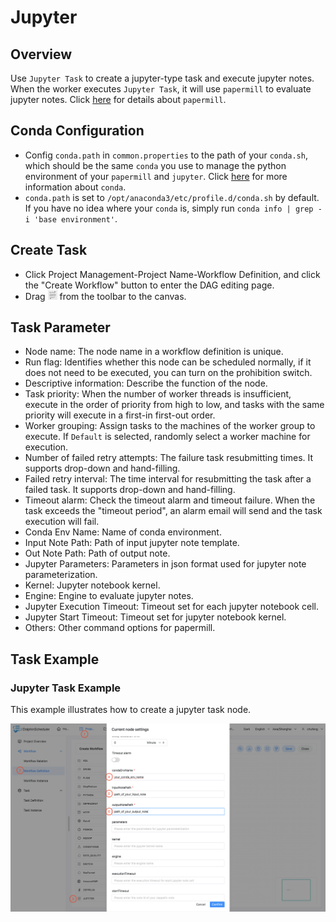 # Jupyter

## Overview

Use `Jupyter Task` to create a jupyter-type task and execute jupyter notes. When the worker executes `Jupyter Task`,
it will use `papermill` to evaluate jupyter notes. Click [here](https://papermill.readthedocs.io/en/latest/) for details about `papermill`.

## Conda Configuration
 
- Config `conda.path` in `common.properties` to the path of your `conda.sh`, which should be the same `conda` you use to manage the python environment of your `papermill` and `jupyter`.
Click [here](https://docs.conda.io/en/latest/) for more information about `conda`.
- `conda.path` is set to `/opt/anaconda3/etc/profile.d/conda.sh` by default. If you have no idea where your `conda` is, simply run `conda info | grep -i 'base environment'`.

## Create Task

- Click Project Management-Project Name-Workflow Definition, and click the "Create Workflow" button to enter the DAG editing page.
- Drag <img src="../../../../img/tasks/icons/jupyter.png" width="15"/> from the toolbar to the canvas.

## Task Parameter

- Node name: The node name in a workflow definition is unique.
- Run flag: Identifies whether this node can be scheduled normally, if it does not need to be executed, you can turn on the prohibition switch.
- Descriptive information: Describe the function of the node.
- Task priority: When the number of worker threads is insufficient, execute in the order of priority from high to low, and tasks with the same priority will execute in a first-in first-out order.
- Worker grouping: Assign tasks to the machines of the worker group to execute. If `Default` is selected, randomly select a worker machine for execution.
- Number of failed retry attempts: The failure task resubmitting times. It supports drop-down and hand-filling.
- Failed retry interval: The time interval for resubmitting the task after a failed task. It supports drop-down and hand-filling.
- Timeout alarm: Check the timeout alarm and timeout failure. When the task exceeds the "timeout period", an alarm email will send and the task execution will fail.
- Conda Env Name: Name of conda environment.
- Input Note Path: Path of input jupyter note template.
- Out Note Path: Path of output note.
- Jupyter Parameters: Parameters in json format used for jupyter note parameterization.
- Kernel: Jupyter notebook kernel.
- Engine: Engine to evaluate jupyter notes.
- Jupyter Execution Timeout: Timeout set for each jupyter notebook cell.
- Jupyter Start Timeout: Timeout set for jupyter notebook kernel.
- Others: Other command options for papermill.

## Task Example

### Jupyter Task Example

This example illustrates how to create a jupyter task node.

![demo-jupyter-simple](../../../../img/tasks/demo/jupyter.png)
